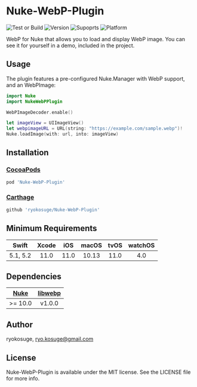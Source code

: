 # Nuke-WebP-Plugin

![Test or Build](https://github.com/ryokosuge/Nuke-WebP-Plugin/workflows/Test%20or%20Build/badge.svg)
![Version](https://img.shields.io/cocoapods/v/Nuke-WebP-Plugin.svg?label=version)
![Supoprts](https://img.shields.io/badge/supports-CocoaPods%20%7C%20Carthage-green.svg)
![Platform](https://img.shields.io/badge/platforms-iOS%20%7C%20macOS%20%7C%20tvOS%20%7C%20watchOS-lightgrey.svg)

WebP for Nuke that allows you to load and display WebP image. You can see it for yourself in a demo, included in the project.

## Usage

The plugin features a pre-configured Nuke.Manager with WebP support, and an WebPImage:

```swift
import Nuke
import NukeWebPPlugin

WebPImageDecoder.enable()

let imageView = UIImageView()
let webpimageURL = URL(string: "https://example.com/sample.webp")!
Nuke.loadImage(with: url, into: imageView)
```

## Installation

### [CocoaPods](https://cocoapods.org/)

```ruby
pod 'Nuke-WebP-Plugin'
```

### [Carthage](https://github.com/Carthage/Carthage)

```ruby
github 'ryokosuge/Nuke-WebP-Plugin'
```

## Minimum Requirements

| Swift | Xcode | iOS | macOS | tvOS | watchOS |
|:-----:|:-----:|:---:|:-----:|:----:|:-------:|
| 5.1, 5.2 | 11.0 | 11.0 | 10.13 | 11.0 | 4.0 |

## Dependencies

| [Nuke](https://github.com/kean/Nuke) | [libwebp](https://chromium.googlesource.com/webm/libwebp) |
|:---:|:---:|
| >= 10.0 | v1.0.0 |

## Author

ryokosuge, ryo.kosuge@gmail.com

## License

Nuke-WebP-Plugin is available under the MIT license. See the LICENSE file for more info.

